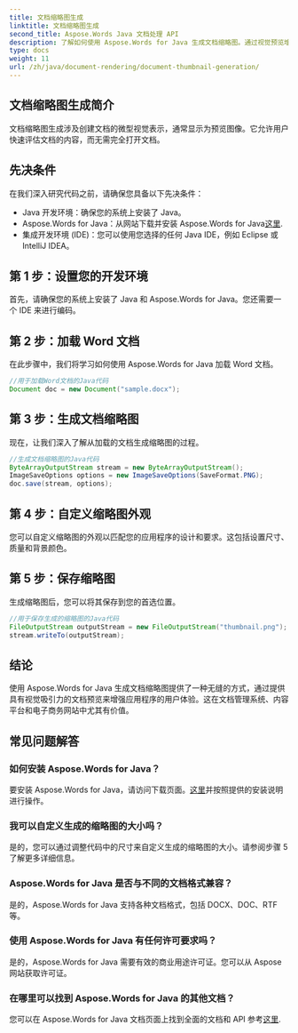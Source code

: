 ```yaml
---
title: 文档缩略图生成
linktitle: 文档缩略图生成
second_title: Aspose.Words Java 文档处理 API
description: 了解如何使用 Aspose.Words for Java 生成文档缩略图。通过视觉预览增强用户体验。
type: docs
weight: 11
url: /zh/java/document-rendering/document-thumbnail-generation/
---
```


## 文档缩略图生成简介

文档缩略图生成涉及创建文档的微型视觉表示，通常显示为预览图像。它允许用户快速评估文档的内容，而无需完全打开文档。

## 先决条件

在我们深入研究代码之前，请确保您具备以下先决条件：

- Java 开发环境：确保您的系统上安装了 Java。
-  Aspose.Words for Java：从网站下载并安装 Aspose.Words for Java[这里](https://releases.aspose.com/words/java/).
- 集成开发环境 (IDE)：您可以使用您选择的任何 Java IDE，例如 Eclipse 或 IntelliJ IDEA。

## 第 1 步：设置您的开发环境

首先，请确保您的系统上安装了 Java 和 Aspose.Words for Java。您还需要一个 IDE 来进行编码。

## 第 2 步：加载 Word 文档

在此步骤中，我们将学习如何使用 Aspose.Words for Java 加载 Word 文档。

```java
//用于加载Word文档的Java代码
Document doc = new Document("sample.docx");
```

## 第 3 步：生成文档缩略图

现在，让我们深入了解从加载的文档生成缩略图的过程。

```java
//生成文档缩略图的Java代码
ByteArrayOutputStream stream = new ByteArrayOutputStream();
ImageSaveOptions options = new ImageSaveOptions(SaveFormat.PNG);
doc.save(stream, options);
```

## 第 4 步：自定义缩略图外观

您可以自定义缩略图的外观以匹配您的应用程序的设计和要求。这包括设置尺寸、质量和背景颜色。

## 第 5 步：保存缩略图

生成缩略图后，您可以将其保存到您的首选位置。

```java
//用于保存生成的缩略图的Java代码
FileOutputStream outputStream = new FileOutputStream("thumbnail.png");
stream.writeTo(outputStream);
```

## 结论

使用 Aspose.Words for Java 生成文档缩略图提供了一种无缝的方式，通过提供具有视觉吸引力的文档预览来增强应用程序的用户体验。这在文档管理系统、内容平台和电子商务网站中尤其有价值。

## 常见问题解答

### 如何安装 Aspose.Words for Java？

要安装 Aspose.Words for Java，请访问下载页面。[这里](https://releases.aspose.com/words/java/)并按照提供的安装说明进行操作。

### 我可以自定义生成的缩略图的大小吗？

是的，您可以通过调整代码中的尺寸来自定义生成的缩略图的大小。请参阅步骤 5 了解更多详细信息。

### Aspose.Words for Java 是否与不同的文档格式兼容？

是的，Aspose.Words for Java 支持各种文档格式，包括 DOCX、DOC、RTF 等。

### 使用 Aspose.Words for Java 有任何许可要求吗？

是的，Aspose.Words for Java 需要有效的商业用途许可证。您可以从 Aspose 网站获取许可证。

### 在哪里可以找到 Aspose.Words for Java 的其他文档？

您可以在 Aspose.Words for Java 文档页面上找到全面的文档和 API 参考[这里](https://reference.aspose.com/words/java/).